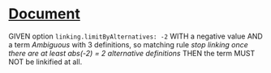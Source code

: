 # [Document](#document)

GIVEN option `linking.limitByAlternatives: -2` WITH a negative value
AND a term *Ambiguous* with 3 definitions, so matching rule *stop linking once there are at least abs(-2) = 2 alternative definitions*
THEN the term MUST NOT be linkified at all.
